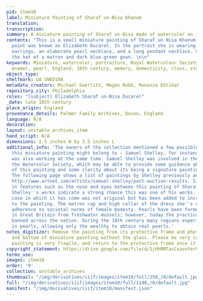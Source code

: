 ```yaml
---
pid: item10
label: Miniature Painting of Sharaf un-Nisa Khanum
translation:
transcription:
summary: A miniature painting of Sharaf un-Nisa made of watercolor on ivory disk
contents: "This is a small miniature painting of Sharaf un Nisa Khanum, who by this
  point was known as Elizabeth Ducarel. In the portrait she is wearing elaborate pearl
  earrings, an elaborate pearl necklace, and a long pendant necklace. She is wearing
  the hat of a matron and dark blue-green gown. \n\n"
keywords: Miniature, watercolor, portraiture, Royal Watercolour Society, aquarelle,
  enamel, pearl, England, 18th century, memory, domesticity, class, status, art
object_type:
shelfmark: UA SNED10A
metadata_creators: Michael Goerlitz, Megan Robb, Munazza Ebtikar
repository_city: Philadelphia
roles: "[subject] Elizabeth Sharaf un-Nisa Ducarel"
_date: late 18th century
place_origin: England
provenance_details: Palmer Family Archives, Devon, England
language: N/A
decoration:
layout: unstable_archives_item
hand_script: N/A
dimensions: 2.5 inches W by 3.5 inches L
additional_info: 'The owners of the collection mentioned a few possible names of who
  this miniature painting might belong to – Samuel Shelley, for instance. John Bogle
  was also working at the same time. Samuel Shelley was involved in the founding of
  the Watercolor Society, which may be able to provide some guidance about the provenance
  of this painting and some clarity about its being a signature painting of Shelley’s.
  The following page shows a list of paintings by Shelley previously auctioned off:
  http://www.artnet.com/artists/samuel-shelley/past-auction-results. Similarities
  in features such as the nose and eyes between this painting of Sharaf un-Nisa and
  Shelley''s works indicate a strong chance this was one of his works. Note that the
  case in which it has come was not original but has been added to increase the protection
  to the painting. The matron cap and high collar of the dress she''s wearing suggest
  adherence to societal norms of female modesty. Pearls have been farmed for centuries
  in Great Britain from freshwater mussels; however, today the practice is virtually
  banned across the nation. During the 18th century many regions experienced shortages
  in pearls, allowing only the wealthy to obtain real pearls.'
notes_digitizer: Remove the painting from its protective frame and photograph top
  and bottom of miniature painting without the glass. Please be very careful, as this
  painting is very fragile, and return to the protective frame once it has been photographed.
copyright_statement: https://drive.google.com/file/d/1jHhRMTasCxavoYer89Wn8_Xn65nL0sW0/view?usp=sharing
terms_use:
images: item10
order: '9'
collection: unstable_archives
thumbnail: "/img/derivatives/iiif/images/item10/full/250,/0/default.jpg"
full: "/img/derivatives/iiif/images/item10/full/1140,/0/default.jpg"
manifest: "/img/derivatives/iiif/item10/manifest.json"
---
```

